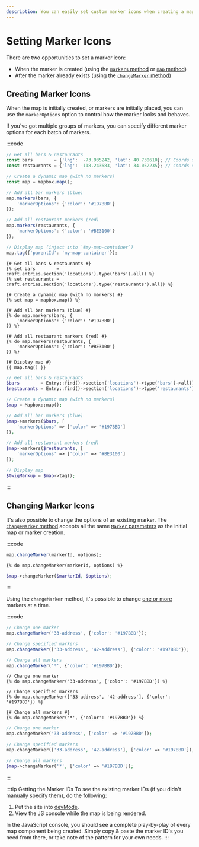 ```yaml
---
description: You can easily set custom marker icons when creating a map or adding a new marker. It's also a breeze to change icons of existing markers.
---
```


# Setting Marker Icons

There are two opportunities to set a marker icon:

- When the marker is created (using the [`markers` method](/dynamic-maps/universal-methods/#markers-locations-options) or [`map` method](/dynamic-maps/basic-map-management/#map-locations-options))
- After the marker already exists (using the [`changeMarker` method](/dynamic-maps/universal-methods/#changemarker-markerid-options))

## Creating Marker Icons

When the map is initially created, or markers are initially placed, you can use the `markerOptions` option to control how the marker looks and behaves.

If you've got multiple groups of markers, you can specify different marker options for each batch of markers.

:::code
```js
// Get all bars & restaurants
const bars        = {'lng':  -73.935242, 'lat': 40.730610}; // Coords only in JS
const restaurants = {'lng': -118.243683, 'lat': 34.052235}; // Coords only in JS

// Create a dynamic map (with no markers)
const map = mapbox.map();

// Add all bar markers (blue)
map.markers(bars, {
    'markerOptions': {'color': '#197BBD'}
});

// Add all restaurant markers (red)
map.markers(restaurants, {
    'markerOptions': {'color': '#BE3100'}
});

// Display map (inject into `#my-map-container`)
map.tag({'parentId': 'my-map-container'});
```
```twig
{# Get all bars & restaurants #}
{% set bars        = craft.entries.section('locations').type('bars').all() %}
{% set restaurants = craft.entries.section('locations').type('restaurants').all() %}

{# Create a dynamic map (with no markers) #}
{% set map = mapbox.map() %}

{# Add all bar markers (blue) #}
{% do map.markers(bars, {
    'markerOptions': {'color': '#197BBD'}
}) %}

{# Add all restaurant markers (red) #}
{% do map.markers(restaurants, {
    'markerOptions': {'color': '#BE3100'}
}) %}

{# Display map #}
{{ map.tag() }}
```
```php
// Get all bars & restaurants
$bars        = Entry::find()->section('locations')->type('bars')->all();
$restaurants = Entry::find()->section('locations')->type('restaurants')->all();

// Create a dynamic map (with no markers)
$map = Mapbox::map();

// Add all bar markers (blue)
$map->markers($bars, [
    'markerOptions' => ['color' => '#197BBD']
]);

// Add all restaurant markers (red)
$map->markers($restaurants, [
    'markerOptions' => ['color' => '#BE3100']
]);

// Display map
$twigMarkup = $map->tag();
```
:::

## Changing Marker Icons

It's also possible to change the options of an existing marker. The [`changeMarker` method](/dynamic-maps/universal-methods/#changemarker-markerid-options) accepts all the same [`Marker` parameters](https://docs.mapbox.com/mapbox-gl-js/api/markers/#marker-parameters) as the initial map or marker creation.

:::code
```js
map.changeMarker(markerId, options);
```
```twig
{% do map.changeMarker(markerId, options) %}
```
```php
$map->changeMarker($markerId, $options);
```
:::

Using the `changeMarker` method, it's possible to change [one or more](/dynamic-maps/universal-methods/#changemarker-markerid-options) markers at a time.

:::code
```js
// Change one marker
map.changeMarker('33-address', {'color': '#197BBD'});

// Change specified markers
map.changeMarker(['33-address', '42-address'], {'color': '#197BBD'});

// Change all markers
map.changeMarker('*', {'color': '#197BBD'});
```
```twig
// Change one marker
{% do map.changeMarker('33-address', {'color': '#197BBD'}) %}

// Change specified markers
{% do map.changeMarker(['33-address', '42-address'], {'color': '#197BBD'}) %}

{# Change all markers #}
{% do map.changeMarker('*', {'color': '#197BBD'}) %}
```
```php
// Change one marker
map.changeMarker('33-address', ['color' => '#197BBD']);

// Change specified markers
map.changeMarker(['33-address', '42-address'], ['color' => '#197BBD']);

// Change all markers
$map->changeMarker('*', ['color' => '#197BBD']);
```
:::

:::tip Getting the Marker IDs
To see the existing marker IDs (if you didn't manually specify them), do the following:

1. Put the site into [devMode](https://craftcms.com/docs/4.x/config/config-settings.html#devmode).
2. View the JS console while the map is being rendered.

In the JavaScript console, you should see a complete play-by-play of every map component being created. Simply copy & paste the marker ID's you need from there, or take note of the pattern for your own needs.
:::
